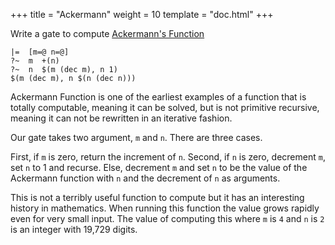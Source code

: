 +++
title = "Ackermann"
weight = 10
template = "doc.html"
+++

Write a gate to compute [Ackermann's Function](https://en.wikipedia.org/wiki/Ackermann_function)

```
|=  [m=@ n=@]
?~  m  +(n)
?~  n  $(m (dec m), n 1)
$(m (dec m), n $(n (dec n)))
```

Ackermann Function is one of the earliest examples of a function that is totally computable, meaning it can be solved, but is not primitive recursive, meaning it can not be rewritten in an iterative fashion.

Our gate takes two argument, `m` and `n`. There are three cases.

First, if `m` is zero, return the increment of `n`.
Second, if `n` is zero, decrement `m`, set `n` to 1 and recurse.
Else, decrement `m` and set `n` to be the value of the Ackermann function with `n` and the decrement of `n` as arguments.

This is not a terribly useful function to compute but it has an interesting history in mathematics. When running this function the value grows rapidly even for very small input. The value of computing this where `m` is `4` and `n` is `2` is an integer with 19,729 digits.
